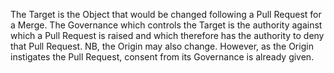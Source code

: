 The Target is the Object that would be changed following a Pull Request for a Merge. The Governance which controls the Target is the authority against which a Pull Request is raised and which therefore has the authority to deny that Pull Request. NB, the Origin may also change. However, as the Origin instigates the Pull Request, consent from its Governance is already given.
